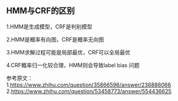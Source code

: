 ## HMM与CRF的区别
1.HMM是生成模型，CRF是判别模型

2.HMM是概率有向图，CRF是概率无向图

3.HMM求解过程可能是局部最优，CRF可以全局最优

4.CRF概率归一化较合理，HMM则会导致label bias 问题



参考原文：
1.https://www.zhihu.com/question/35866596/answer/236886066
2.https://www.zhihu.com/question/53458773/answer/554436625
